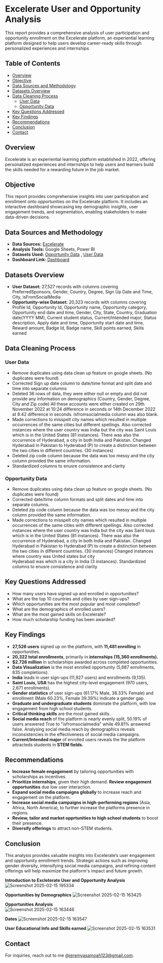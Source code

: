 # Excelerate User and Opportunity Analysis
This report provides a comprehensive analysis of user participation and opportunity enrollment on the Excelerate platform, an experiential learning platform designed to help users develop career-ready skills through personalized experiences and internships

## Table of Contents
- [Overview](#overview)
- [Objective](#objective)
- [Data Sources and Methodology](#data-sources-and-methodology)
- [Datasets Overview](#datasets-overview)
- [Data Cleaning Process](#data-cleaning-process)
  - [User Data](#user-data)
  - [Opportunity Data](#opportunity-data)
- [Key Questions Addressed](#key-questions-addressed)
- [Key Findings](#key-findings)
- [Recommendations](#recommendations)
- [Conclusion](#conclusion)
- [Contact](#contact)

## Overview
Excelerate is an experiential learning platform established in 2022, offering personalized experiences and internships to help users and learners build the skills needed for a rewarding future in the job market.

## Objective
This report provides comprehensive insights into user participation and enrollment onto opportunities on the Excelerate platform. It includes an interactive dashboard showcasing key demographic insights, user engagement trends, and segmentation, enabling stakeholders to make data-driven decisions.

## Data Sources and Methodology
- **Data Sources:** [Excelerate](https://engage.4excelerate.org/mod/assign/view.php?id=20052)
- **Analysis Tools:** Google Sheets, Power BI
- **Datasets Used:** <a href="https://docs.google.com/spreadsheets/d/1P3dnXnI5BMkyCgmHQrIKEzlM-NQW0HIQzHEn-q6OTQY/edit?usp=sharing">Opportunity Data</a> ,
                     <a href="https://docs.google.com/spreadsheets/d/1srVuN2re-WXXSHsvZmdSXHoKKDJl_djUsbqIOXBDvYA/edit?usp=drive_link">User Data</a> 
- **Dashboard Link:** <a href="https://1drv.ms/u/c/0c31997b4c1e9f35/Eb0g3AzStGhIlqklpl1-65YB_IKrFn6sf9uqLSUVMpe6gQ?e=ERXoxM">Dashboard</a> 

## Datasets Overview
- **User Dataset:** 27,527 records with columns covering PreferredSponsors, Gender, Country, Degree, Sign Up Date and Time, City, isFromSocialMedia
- **Opportunity-wise Dataset:** 20,323 records with columns covering Profile Id, Opportunity Id, Opportunity name, Opportunity category, Opportunity end date and time, Gender, City, State, Country, Graduation date(YYYY MM), Current student status, Current/Intended major, Status description, Apply date and time, Opportunity start date and time, Reward amount, Badge Id, Badge name, Skill points earned, Skills earned

## Data Cleaning Process
### User Data
- Remove duplicates using data clean up feature on google sheets. (No duplicates were found)
- Corrected Sign up date column to date/time format and split date and time into separate columns
- Deleted 36 rows of data, they were either null or empty and did not provide any information on demographics (Country, Gender, Degree, 
  City and Zip code) All these accounts were either created on 29th November 2022 at 10:24 difference in seconds  or 14th December 2022 
  at 8:42 difference in seconds. Isfromsocialmedia column was also blank.
- Made corrections to misspelt city names which resulted in multiple occurrences of the same cities but different spellings. Also 
  corrected instances where the user country was India but the city was Saint Louis which is in the United States (81 instances). There 
  was also the occurrence of Hyderabad, a city in both India and Pakistan. Changed Hyderabad in Pakistan to Hyderabad (P) to create a 
  distinction between the two cities in different countries. (30 instances)
- Deleted zip code column because the data was too messy and the city column provided the same information.
- Standardized columns to enusre consistence and clarity 

### Opportunity Data
- Remove duplicates using data clean up feature on google sheets. (No duplicates were found)
- Corrected date/time column formats and split dates and time into separate columns. 
- Deleted zip code column because the data was too messy and the city column provided the same information.
- Made corrections to misspelt city names which resulted in multiple occurrences of the same cities with different spellings. Also 
  corrected instances where the user country was India but the city was Saint louis which is in the United States (81 instances). There 
  was also the occurrence of Hyderabad, a city in both India and Pakistan. Changed Hyderabad in Pakistan to Hyderabad (P) to create a 
  distinction between the two cities in different countries. (30 instances) Changed instances where country was United states  but city  
  Hyderabad  was which is a city in India (3 instances).
  Standardized columns to enusre consistence and clarity 


## Key Questions Addressed
- How many users have signed up and enrolled in opportunities?
- What are the top 10 countries and cities by user sign-ups?
- Which opportunities are the most popular and most completed?
- What are the demographics of enrolled users?
- What are the most gained skills on Excelerate?
- How much scholarship funding has been awarded?

## Key Findings
- **27,526 users** signed up on the platform, with **11,481 enrolling** in opportunities.
- **20,322 total enrollments**, primarily in **internships (15,360 enrollments).**
- **$2.726 million** in scholarships awarded across completed opportunities.
- **Data Visualization** is the most enrolled opportunity (5,687 enrollments, 835 completions).
- **India** leads in user sign-ups (11,927 users) and enrollments (9,135).
- **Saint Louis, USA** has the highest city-level engagement (970 users, 2,671 enrollments).
- **Gender statistics** of user sign-ups (61.17% Male, 38.33% Female) and enrollment (Male 60.23%, Female 39.39%) indicate a gender gap.
- **Graduate and undergraduate students** dominate the platform, with low engagement from high school students.
- **Critical thinking skills** are the most gained skills.
- **Social media reach** of the platform is nearly evenly split, 50.19% of users answered True to "isfromsocialmedia" while 49.81% answered false. Analysing social media reach by demographics reveals inconsistencies in the effectiveness of social media campaigns.
- **Current/Intended major** of enrolled users reveals the the platform attracteds students in **STEM fields.** 

## Recommendations
- **Increase female engagement** by tailoring opportunities with scholarships as incentives.
- **Prioritize internships**, given their high demand. **Review engagement opportunities** due low user interaction.
- **Expand social media campaigns globally** to increase reach and engagement on the platform.
- **Increase social media campaigns in high-performing regions** (Asia, Africa, North America), to further increase the platforms presence in regions. 
- **Review, tailor and market opprtunities to high school students** to boost their presence.
- **Diversify offerings** to attract non-STEM students.

## Conclusion
This analysis provides valuable insights into Excelerate’s user engagement and opportunity enrollment trends. Strategic actions such as improving gender diversity, intensifying social media campaigns, and refining content offerings will help maximize the platform's impact and future growth.


**Introduction to Excleterate User and Opportunity Analysis**
![Screenshot 2025-02-15 195334](https://github.com/user-attachments/assets/1a9de1e6-750e-4cf1-bd54-700895ee5158)
                      
 **Opportunities by Demographics**
![Screenshot 2025-02-15 163425](https://github.com/user-attachments/assets/3cbbe0fe-9534-45c2-8c9c-10f53bf21c2f) 

 **Opportunities Analysis**                                
![Screenshot 2025-02-15 163446](https://github.com/user-attachments/assets/4ab22404-b894-4b4c-a8a4-a9d09c30961a)
                                     
**Dates**
![Screenshot 2025-02-15 163547](https://github.com/user-attachments/assets/831e07ef-4230-4bc3-938f-1fec5ad76904)
                                              
**User Educational Info and Skills earned**
![Screenshot 2025-02-15 163531](https://github.com/user-attachments/assets/0340e969-7d33-487e-9215-e42d51ed6614)
                                

## Contact
For inquiries, reach out to me @jeremyasamoah123@gmail.com. 

